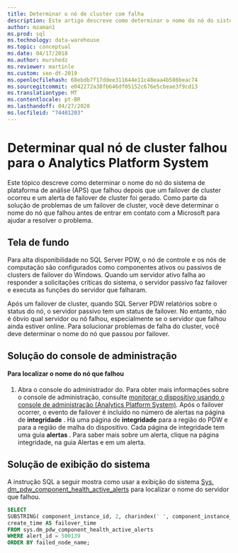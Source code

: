 ```yaml
---
title: Determinar o nó de cluster com falha
description: Este artigo descreve como determinar o nome do nó do sistema de plataforma de análise (APS) que falhou depois que um failover de cluster ocorreu e um alerta de failover de cluster foi gerado. Como parte da solução de problemas de um failover de cluster, você deve determinar o nome do nó que falhou antes de entrar em contato com a Microsoft para ajudar a resolver o problema.
author: mzaman1
ms.prod: sql
ms.technology: data-warehouse
ms.topic: conceptual
ms.date: 04/17/2018
ms.author: murshedz
ms.reviewer: martinle
ms.custom: seo-dt-2019
ms.openlocfilehash: 68ebdb7f17ddee311644e11c48eaa4b586beac74
ms.sourcegitcommit: e042272a38fb646df05152c676e5cbeae3f9cd13
ms.translationtype: MT
ms.contentlocale: pt-BR
ms.lasthandoff: 04/27/2020
ms.locfileid: "74401203"
---
```

# <a name="determine-which-cluster-node-failed-for-analytics-platform-system"></a>Determinar qual nó de cluster falhou para o Analytics Platform System
Este tópico descreve como determinar o nome do nó do sistema de plataforma de análise (APS) que falhou depois que um failover de cluster ocorreu e um alerta de failover de cluster foi gerado. Como parte da solução de problemas de um failover de cluster, você deve determinar o nome do nó que falhou antes de entrar em contato com a Microsoft para ajudar a resolver o problema.  
  
## <a name="background"></a><a name="Background"></a>Tela de fundo  
Para alta disponibilidade no SQL Server PDW, o nó de controle e os nós de computação são configurados como componentes ativos ou passivos de clusters de failover do Windows. Quando um servidor ativo falha ao responder a solicitações críticas do sistema, o servidor passivo faz failover e executa as funções do servidor que falharam.  
  
Após um failover de cluster, quando SQL Server PDW relatórios sobre o status do nó, o servidor passivo tem um status de failover. No entanto, não é óbvio qual servidor ou nó falhou, especialmente se o servidor que falhou ainda estiver online. Para solucionar problemas de falha do cluster, você deve determinar o nome do nó que passou por failover.  
  
## <a name="admin-console-solution"></a><a name="AdminConsoleSolution"></a>Solução do console de administração  
  
#### <a name="to-find-the-name-of-the-node-that-failed"></a>Para localizar o nome do nó que falhou  
  
1.  Abra o console do administrador do. Para obter mais informações sobre o console de administração, consulte [monitorar o dispositivo usando o console de administração &#40;Analytics Platform System&#41;](monitor-the-appliance-by-using-the-admin-console.md). Após o failover ocorrer, o evento de failover é incluído no número de alertas na página de **integridade** . Há uma página de **integridade** para a região do PDW e para a região de malha do dispositivo. Cada página de integridade tem uma guia **alertas** . Para saber mais sobre um alerta, clique na página integridade, na guia Alertas e em um alerta.  
  
## <a name="system-view-solution"></a><a name="SystemView"></a>Solução de exibição do sistema  
A instrução SQL a seguir mostra como usar a exibição do sistema [Sys. dm_pdw_component_health_active_alerts](../relational-databases/system-dynamic-management-views/sys-dm-pdw-component-health-active-alerts-transact-sql.md) para localizar o nome do servidor que falhou.  
  
```sql  
SELECT  
SUBSTRING( component_instance_id, 2, charindex(' ', component_instance_id, 1)-2) AS failed_node_name,  
create_time AS failover_time  
FROM sys.dm_pdw_component_health_active_alerts  
WHERE alert_id = 500139  
ORDER BY failed_node_name;  
```  
  
